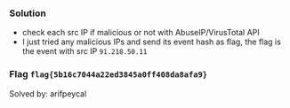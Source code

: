 ### Solution

- check each src IP if malicious or not with AbuseIP/VirusTotal API
- I just tried any malicious IPs and send its event hash as flag, the flag is the event with src IP `91.218.50.11`

### Flag `flag{5b16c7044a22ed3845a0ff408da8afa9}`

Solved by: arifpeycal
